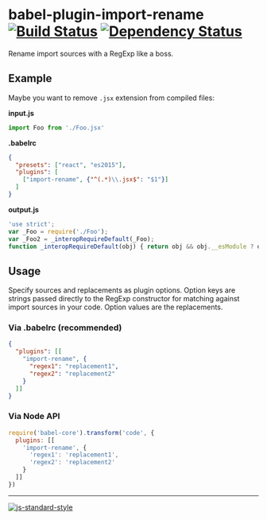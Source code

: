 # babel-plugin-import-rename [![Build Status](https://img.shields.io/travis/alanshaw/babel-plugin-import-rename/master.svg)](https://travis-ci.org/alanshaw/babel-plugin-import-rename) [![Dependency Status](https://david-dm.org/alanshaw/babel-plugin-import-rename.svg)](https://david-dm.org/alanshaw/babel-plugin-import-rename)

Rename import sources with a RegExp like a boss.

## Example

Maybe you want to remove `.jsx` extension from compiled files:

**input.js**
```js
import Foo from './Foo.jsx'
```

**.babelrc**
```json
{
  "presets": ["react", "es2015"],
  "plugins": [
    ["import-rename", {"^(.*)\\.jsx$": "$1"}]
  ]
}
```

**output.js**
```js
'use strict';
var _Foo = require('./Foo');
var _Foo2 = _interopRequireDefault(_Foo);
function _interopRequireDefault(obj) { return obj && obj.__esModule ? obj : { default: obj }; }
```

## Usage

Specify sources and replacements as plugin options. Option keys are strings passed directly to the RegExp constructor for matching against import sources in your code. Option values are the replacements.

### Via .babelrc (recommended)

```json
{
  "plugins": [[
    "import-rename", {
      "regex1": "replacement1",
      "regex2": "replacement2"
    }
  ]]
}
```

### Via Node API

```js
require('babel-core').transform('code', {
  plugins: [[
    'import-rename', {
      'regex1': 'replacement1',
      'regex2': 'replacement2'
    }
  ]]
})
```

---

[![js-standard-style](https://cdn.rawgit.com/feross/standard/master/badge.svg)](https://github.com/feross/standard)

